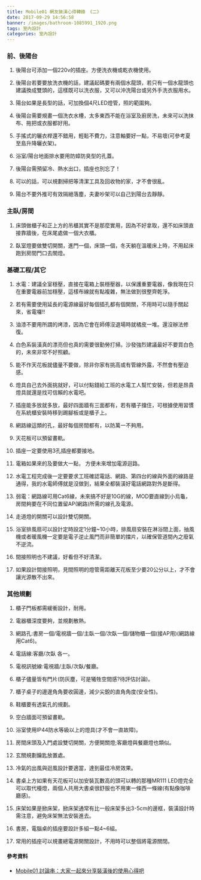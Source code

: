 ```yaml
---
title: Mobile01 網友裝潢心得轉錄 《二》
date: 2017-09-29 14:56:58
banner: /images/bathroom-1085991_1920.png
tags: 室內設計
categories: 室內設計
---
```


### 前、後陽台
1. 後陽台可添加一個220v的插座。方便洗衣機或乾衣機使用。

2. 後陽台若要要放洗衣機的話，建議起碼要有兩個水龍頭，若只有一個水龍頭也建議換成雙頭的，這樣既可以洗衣服，又可以沖洗陽台或另外手洗衣服用水。

3. 陽台如果是長型的話，可加換個4尺LED燈管，照的範圍夠。

4. 後陽台需要規畫一個洗衣水槽，太多東西不能在浴室及廚房洗，未來可以洗抹布、拖把或衣服都好用。

5. 手搖式的曬衣桿還不錯用，輕鬆不費力，注意軸要好一點，不易壞(可參考夏至島升降曬衣架)。

6. 浴室/陽台地面排水要用防蟑防臭型的孔蓋。

7. 後陽台需預留冷、熱水出口，插座也別忘了！

8. 可以的話，可以規劃掃把等清潔工具及回收物的家，才不會很亂。

9. 陽台不要外推可有效隔絕落塵，夫妻吵架可以自己到陽台去靜靜。
<!-- more -->

### 主臥/房間
1. 床頭做櫃子和正上方的吊櫃其實不是那麼實用，因為不好拿取，還不如床頭直接靠牆後，在床尾處做一個大衣櫃。

2. 臥室燈要做雙切開關，進門一個，床頭一個，冬天躺在溫暖床上時，不用起床跑到房間門口去關燈。


### 基礎工程/其它
1. 水電：建議全室穩壓，直接在電箱上裝穩壓器，以保護重要電器，像我現在只在重要電器前加穩壓，這樣布線就有點複雜，無法做到很整齊乾淨。

2. 若有需要使用延長的電源線最好每個插孔都有個開關，不用時可以隨手關起來，省電囉!!

3. 油漆不要用所謂的烤漆，因為它會在師傅沒退場時就橘皮一堆。還沒辦法修復。

4. 白色系裝潢真的漂亮但也真的需要很勤勞打掃。沙發強烈建議最好不要買白色的，未來非常不好照顧。

5. 能不作天花板就儘量不要做，除非你家有挑高或有管線外露，不然會有壓迫感。

6. 燈具自己去外面挑就好，可以付點錢給工班的水電工人幫忙安裝，但若是昂貴燈具就還是找可信賴的水電吧。

7. 插座能多放就多放，最好四面牆有三面都有，若有櫃子擋住，可根據使用習慣在系統櫃安裝時移到踢腳板或是櫃子上。

8. 網路線這類的孔，最好每個房間都有，以防萬一不夠用。

9. 天花板可以預留畫軌。

10. 插座一定要使用3孔插座都要接地。

11. 電箱如果來的及要做大一點， 方便未來增加電源迴路。

12. 水電工程完成後一定要要求工班確認電話、網路、第四台的線與外面的線路是通得，我的水電師傅就是沒做到，結果全都裝潢好電話網路對外是斷得。

13. 弱電：網路線可用Cat6線，未來搞不好是10G的線，MOD要直線到小烏龜，房間夠要在不同位置留AP(網路)所需的線孔及電源。

14. 走道燈的開關可以設計雙切開關。

15. 浴室排風扇可以設計定時設定1分鐘~10小時，排風扇安裝在淋浴間上面，抽風機或者暖風機一定要是電子逆止風門而非簡單的擋片，以確保管道間內之廢氣不逆流。

16. 間接照明也不建議，好看但不好清潔。

17. 如果設計間接照明，見間照明的燈管需距離天花板至少要20公分以上，才不會讓光源散不出來。


### 其他規劃
1. 櫃子門板都需緩衝設計，耐用。

2. 電器櫃深度要夠，並規劃散熱。

3. 網路孔:書房一個/電視牆一個/主臥一個/次臥一個/儲物櫃一個(接AP用)(網路線用Cat6)。

4. 電話線:客廳/次臥 各一。

5. 電視訊號線:電視牆/主臥/次臥/餐廳。

6. 櫃子儘量皆有門片(防灰塵，可是犧牲空間感?待評估討論)。

7. 櫃子桌子的邊邊角角要收圓邊，減少尖銳的直角角度(安全性)。

8. 鞋櫃要有透氣孔的規劃。

9. 空白牆面可預留畫軌。

10. 浴室使用IP44防水等級以上的燈具(才不會一直故障)。

11. 房間床頭及入門處設雙切開關，方便開關燈;客廳燈與餐廳燈也類似。

12. 玄關規劃鑰匙放置處。

13. 冷氣的出風與迴風設計要適當，達到最佳冷房效果。

14. 書桌上方如果有天花板可以加安裝瓦數高的頭可以轉的那種MR111 LED燈完全可以取代檯燈，兩個人共用大書桌很舒服也不用東一條西一條線(有點像咖啡廳感)。

15. 床架如果是掀床架，掀床架通常有比一般床架多出3-5cm的邊框，裝潢設計時需注意，避免床架無法安裝進去。

16. 書房，電腦桌的插座要設計多組一點4~6組。

17. 常用的插座可以規畫總電源開關設計，不用時可以整個將電源關閉。


#### 參考資料
* [Mobile01 討論串：大家一起來分享裝潢後的使用心得吧](https://www.mobile01.com/topicdetail.php?f=400&t=1596543&p=1)
